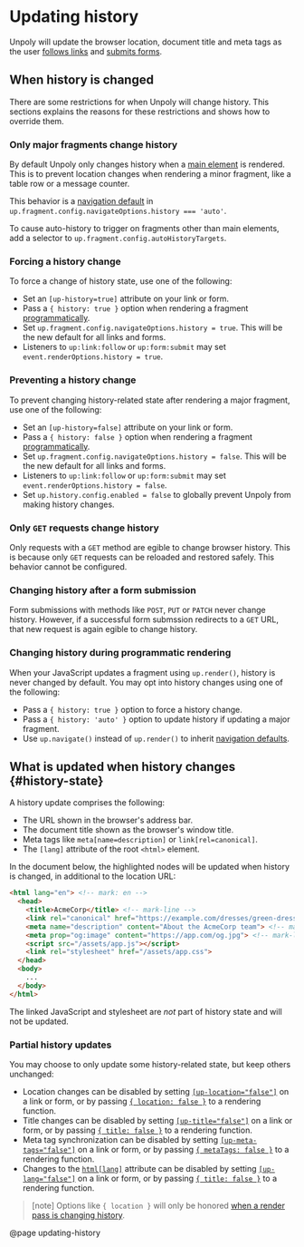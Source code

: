 Updating history
================

Unpoly will update the browser location, document title and meta tags
as the user [follows links](/up-follow) and [submits forms](/submitting-forms).



## When history is changed

There are some restrictions for when Unpoly will change history.
This sections explains the reasons for these restrictions and shows how to override them.


### Only major fragments change history 

By default Unpoly only changes history when a [main element](/main) is rendered.
This is to prevent location changes when rendering a minor fragment, like a table row or a message counter.

This behavior is a [navigation default](/navigation#navigation-defaults) in
`up.fragment.config.navigateOptions.history === 'auto'`.

To cause auto-history to trigger on fragments other than main elements, add a selector to `up.fragment.config.autoHistoryTargets`.


### Forcing a history change

To force a change of history state, use one of the following: 

- Set an `[up-history=true]` attribute on your link or form.
- Pass a `{ history: true }` option when rendering a fragment [programmatically](/up.fragment).
- Set `up.fragment.config.navigateOptions.history = true`. This will be the new default for all links and forms.
- Listeners to `up:link:follow` or `up:form:submit` may set `event.renderOptions.history = true`.


### Preventing a history change 

To prevent changing history-related state after rendering a major fragment, use one of the following:

- Set an `[up-history=false]` attribute on your link or form.
- Pass a `{ history: false }` option when rendering a fragment [programmatically](/up.fragment).
- Set `up.fragment.config.navigateOptions.history = false`. This will be the new default for all links and forms.
- Listeners to `up:link:follow` or `up:form:submit` may set `event.renderOptions.history = false`.
- Set `up.history.config.enabled = false` to globally prevent Unpoly from making history changes. 


### Only `GET` requests change history

Only requests with a `GET` method are egible to change browser history.
This is because only `GET` requests can be reloaded and restored safely.
This behavior cannot be configured.


### Changing history after a form submission

Form submissions with methods like `POST`, `PUT` or `PATCH` never change history. 
However, if a successful form submssion redirects to a `GET` URL, that new request is
again egible to change history.


### Changing history during programmatic rendering

When your JavaScript updates a fragment using `up.render()`, history is never changed by default.
You may opt into history changes using one of the following:

- Pass a `{ history: true }` option to force a history change.
- Pass a `{ history: 'auto' }` option to update history if updating a major fragment.
- Use `up.navigate()` instead of `up.render()` to inherit [navigation defaults](/navigation#navigation-defaults).



## What is updated when history changes {#history-state}

A history update comprises the following:

- The URL shown in the browser's address bar.
- The document title shown as the browser's window title.
- Meta tags like `meta[name=description]` or `link[rel=canonical]`.
- The `[lang]` attribute of the root `<html>` element.

In the document below, the highlighted nodes will be updated when history is changed, in additional to the location URL:

```html
<html lang="en"> <!-- mark: en -->
  <head>
    <title>AcmeCorp</title> <!-- mark-line -->
    <link rel="canonical" href="https://example.com/dresses/green-dresses"> <!-- mark-line -->
    <meta name="description" content="About the AcmeCorp team"> <!-- mark-line -->
    <meta prop="og:image" content="https://app.com/og.jpg"> <!-- mark-line -->
    <script src="/assets/app.js"></script>
    <link rel="stylesheet" href="/assets/app.css">
  </head>
  <body>
    ...
  </body>
</html>
```

The linked JavaScript and stylesheet are *not* part of history state and will not be updated.

### Partial history updates

You may choose to only update some history-related state, but keep others unchanged:

- Location changes can be disabled by setting [`[up-location="false"]`](/up-follow#up-location) on a link or form, or by passing [`{ location: false }`](/up.render#options.location) to a rendering function.
- Title changes can be disabled by setting [`[up-title="false"]`](/up-follow#up-title) on a link or form, or by passing [`{ title: false }`](/up.render#options.location) to a rendering function.
- Meta tag synchronization can be disabled by setting [`[up-meta-tags="false"]`](/up-follow#up-meta-tags) on a link or form, or by passing [`{ metaTags: false }`](/up.render#options.metaTags) to a rendering function.
- Changes to the [`html[lang]`](https://www.tpgi.com/using-the-html-lang-attribute/) attribute can be disabled by setting [`[up-lang="false"]`](/up-follow#up-title) on a link or form, or by passing [`{ title: false }`](/up.render#options.location) to a rendering function.

> [note]
> Options like `{ location }` will only be honored [when a render pass is changing history](#when-history-is-changed).


@page updating-history
